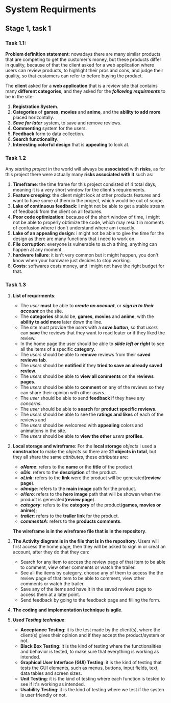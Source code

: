 # System Requirments
## Stage 1, task 1

### Task 1.1:
**Problem definition statement**: nowadays there are many similar products that are competing to get the customer's money, but these products differ in quality, because of that the client asked for a web application where users can review products, to highlight their pros and cons, and judge their quality, so that customers can refer to before buying the product.

The **client** asked for a **web application** that is a review site that contains many **different categories**, and they asked for the ***following requirments*** to be in the site:

 1. **Registration System**.
 2. **Categories** of **games**, **movies** and **anime**, and the **ability to add more** placed horizontally.
 3. ***Save for later*** system, to save and remove reviews.
 4. **Commenting** system for the users.
 5. **Feedback** form to data collection.
 6. **Search functionality**.
 7. **Interesting colorful design** that is **appealing** to look at.

### Task 1.2
Any *starting project* in the world will always be **associated** with **risks**, as for this project there were actually many **risks associated with it** such as:

 1. **Timeframe**: the time frame for this project consisted of 4 total days, meaning it is a very short window for the client's requirements.
 2. **Feature creeping**: the client might look at other products features and want to have some of them in the project, which would be out of scope.
 3. **Lake of continuous feedback**:  i might not be able to get a stable stream of feedback from the client on all features.
 4. **Poor code optimization**: because of the short window of time, i might not be able to properly obtimize the code, which may result in moments of confusion where i don't understand where am i exactly.
 5. **Lake of an appealing design**: i might not be able to give the time for the design as there are many functions that i need to work on.
 6. **File corruption**: everyone is vulnerable to such a thing, anything can happen at any moment.
 7. **hardware failure**: it isn't very common but it might happen, you don't know when your hardware just decides to stop working.
 8. **Costs**: softwares costs money, and i might not have the right budget for that.

 ### Task 1.3

 1. **List of requirments**:
    - The *user* **must** be able to ***create an account***, or ***sign in to their account*** on the site.
    - The **categories** should be, **games**, **movies** and **anime**, with the **ability to add more** later down the line.
    - The site must provide the *users* with a ***save button***, so that *users* can **save** the reviews that they want to read leater or if they liked the review.
    - In the home page the user should be able to ***slide left or right*** to see all the items of a specific **category**.
    - The *users* should be able to **remove** reviews from their **saved reviews tab**.
    - The *users* should be **notified** if they **tried to save an already saved review**. 
    - The *users* should be able to **view all comments** on the **reviews pages**.
    - The *users* should be able to **comment** on any of the reviews so they can share their opinion with other *users*.
    - The *user* should be able to send **feedback** if they have any *concerns*.
    - The *user* should be able to **search** for **product specific reviews**.
    - The *users* should be able to see the **ratings and likes** of each of the reviews and 
    - The *users* should be welcomed with **appealing** colors and animations in the site.
    - The *users* should be able to **view the other** *users* **profiles**.

2. **Local storage and wireframe**:
    For the **local storage** *objects* i used a **constructor** to make the *objects* so there are **21 objects in total**, but they all share the same *attributes*, these *attributes* are:
    - ***oName***: refers to the **name** or the **title** of the product.
    - ***oDis***: refers to the **description** of the product.
    - ***oLink***: refers to the **link** were the product will be generated(**review page**).
    - ***oImage***: refers to the **main image** path for the product.
    - ***oHero***: refers to the **hero image** path that will be showen when the product is generated(**review page**).
    - ***category***: refers to the **category** of the product(**games, movies or anime**);
    - ***trailer***: refers to the **trailer link** for the product.
    - ***commentsA***: refers to the **products comments**.

    **The wireframe is in the wireframe file that is in the repository**.

3. **The Activity diagram is in the file that is in the repository**.
    Users will first access the home page, then they will be asked to sign in or creat an account, after they do that they can:
    - Search for any item to access the review page of that item to be able to comment, view other comments or watch the trailer.
    - See all the items by category, choose any of them to access the the review page of that item to be able to comment, view other comments or watch the trailer.
    - Save any of the items and have it in the saved reviews page to access them at a later point.
    - Send feedback by going to the feedback page and filling the form.
    
4. **The coding and implementation technique is agile**.
5. ***Used Testing technique***:
    - **Acceptance Testing**: it is the test made by the client(s), where the client(s) gives their opinion and if they accept the product/system or not.
    - **Black Box Testing**: it is the kind of testing where the functionalities and behavior is tested, to make sure that everything is working as intended.
    - **Graphical User Interface (GUI) Testing**: it is the kind of testing that tests the GUI elements, such as menus, buttons, input fields, text, data tables and screen sizes.
    - **Unit Testing**: it is the kind of testing where each function is tested to see if it's working as intended.
    - **Usability Testing**: it is the kind of testing where we test if the systen is user friendly or not.

